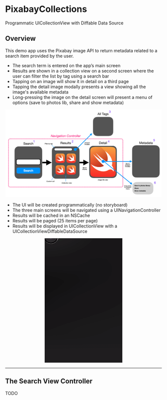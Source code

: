 # PixabayCollections

Programmatic UICollectionView with Diffable Data Source

## Overview

This demo app uses the Pixabay image API to return metadata related to a search item provided by the user.

* The search term is entered on the app’s main screen
* Results are shown in a collection view on a second screen where the user can filter the list by tag using a search bar
* Tapping on an image will show it in detail on a third page
* Tapping the detail image modally presents a view showing all the image's available metadata
* Long-pressing the image on the detail screen will present a menu of options (save to photos lib, share and show metadata)

![](./readme-assets/img1.jpg)

* The UI will be created programmatically (no storyboard)
* The three main screens will be navigated using a UINavigationController
* Results will be cached in an NSCache
* Results will be paged (25 items per page)
* Results will be displayed in UICollectionView with a UICollectionViewDiffableDataSource

<p align="center">
  <img src="./readme-assets/pixabay-collections.gif">
</p>

___

## The Search View Controller

TODO
